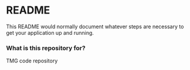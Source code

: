 # README #

This README would normally document whatever steps are necessary to get your application up and running.

### What is this repository for? ###

TMG code repository